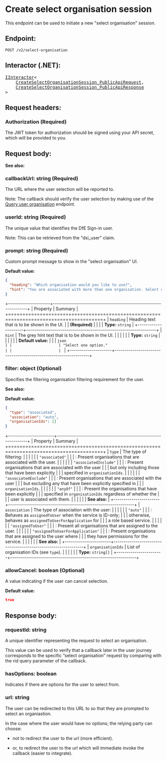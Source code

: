 # Create select organisation session

This endpoint can be used to initiate a new "select organisation" session.


## Endpoint:

```
POST /v2/select-organisation
```


## Interactor (.NET):

<pre class="dotnet-type-summary"><div><a href="xref:Dfe.SignIn.Core.Framework.IInteractor`2">IInteractor</a>&lt;
    <a href="xref:Dfe.SignIn.PublicApi.Client.SelectOrganisation.CreateSelectOrganisationSession_PublicApiRequest">CreateSelectOrganisationSession_PublicApiRequest</a>,
    <a href="xref:Dfe.SignIn.PublicApi.Client.SelectOrganisation.CreateSelectOrganisationSession_PublicApiResponse">CreateSelectOrganisationSession_PublicApiResponse</a>
&gt;</div></pre>


## Request headers:

### Authorization (Required)

The JWT token for authorization should be signed using your API secret, which will be provided to you.


## Request body:

**See also:** [](xref:Dfe.SignIn.PublicApi.Client.SelectOrganisation.CreateSelectOrganisationSession_PublicApiRequestBody)

### callbackUrl: string (Required)

The URL where the user selection will be reported to.

Note: The callback should verify the user selection by making use of the [Query user organisation](../users/query-user-organisation.md) endpoint.

### userId: string (Required)

The unique value that identifies the DfE Sign-in user.

Note: This can be retrieved from the "dsi_user" claim.

### prompt: string (Required)

Custom prompt message to show in the "select organisation" UI.

**Default value:**
```json
{
  "heading": "Which organisation would you like to use?",
  "hint": "You are associated with more than one organisation. Select one option."
}
```

+---------------------+-----------------------------------------------------------------+
| Property            | Summary                                                         |
+=====================+=================================================================+
| `heading`           | Heading text that is to be shown in the UI.                     |
| **(Required)**      |                                                                 |
|                     | **Type:** `string`                                              |
+---------------------+-----------------------------------------------------------------+
| `hint`              | The grey hint text that is to be shown in the UI.               |
|                     |                                                                 |
|                     | **Type:** `string`                                              |
|                     |                                                                 |
|                     | **Default value:**                                              |
|                     | ```json                                                         |
|                     | "Select one option."                                            |
|                     | ```                                                             |
+---------------------+-----------------------------------------------------------------+

### filter: object (Optional)

Specifies the filtering organisation filtering requirement for the user.

**See also:** [](xref:Dfe.SignIn.Core.ExternalModels.SelectOrganisation.OrganisationFilter)

**Default value:**
```json
{
  "type": "associated",
  "association": "auto",
  "organisationIds": []
}
```

+-----------------------+---------------------------------------------------------------+
| Property              | Summary                                                       |
+=======================+===============================================================+
| `type`                | The type of filtering:                                        |
|                       |                                                               |
|                       | `"associated"`                                                |
|                       | :   Present organisations that are associated with the user.  |
|                       |                                                               |
|                       | `"associatedInclude"`                                         |
|                       | :   Present organisations that are associated with the user   |
|                       |     but only including those that have been explicitly        |
|                       |     specified in `organisationIds`.                           |
|                       |                                                               |
|                       | `"associatedExclude"`                                         |
|                       | :   Present organisations that are associated with the user   |
|                       |     but excluding any that have been explicitly specified in  |
|                       |     `organisationIds`.                                        |
|                       |                                                               |
|                       | `"anyOf"`                                                     |
|                       | :   Present the organisations that have been explicitly       |
|                       |     specified in `organisationIds` regardless of whether the  |
|                       |     user is associated with them.                             |
|                       |                                                               |
|                       | **See also:** [](xref:Dfe.SignIn.Core.ExternalModels.SelectOrganisation.OrganisationFilterType) |
+-----------------------+---------------------------------------------------------------+
| `association`         | The type of association with the user:                        |
|                       |                                                               |
|                       | `"auto"`                                                      |
|                       | :   Behaves as `assignedToUser` when the service is ID-only;  |
|                       |     otherwise, behaves as `assignedToUserForApplication` for  |
|                       |     a role based service.                                     |
|                       |                                                               |
|                       | `"assignedToUser"`                                            |
|                       | :   Present all organisations that are assigned to the user.  |
|                       |                                                               |
|                       | `"assignedToUserForApplication"`                              |
|                       | :   Present organisations that are assigned to the user where |
|                       |     they have permissions for the service.                    |
|                       |                                                               |
|                       | **See also:** [](xref:Dfe.SignIn.Core.ExternalModels.SelectOrganisation.OrganisationFilterAssociation) |
+-----------------------+---------------------------------------------------------------+
| `organisationIds`     | List of organisation IDs (see `type`).                        |
|                       |                                                               |
|                       | **Type:** `string[]`                                          |
+-----------------------+---------------------------------------------------------------+

### allowCancel: boolean (Optional)

A value indicating if the user can cancel selection.

**Default value:**
```json
true
```


## Response body:

### requestId: string

A unique identifier representing the request to select an organisation.

This value can be used to verify that a callback later in the user journey corresponds to the specific “select organisation” request by comparing with the rid query parameter of the callback.

### hasOptions: boolean

Indicates if there are options for the user to select from.

### url: string

The user can be redirected to this URL to so that they are prompted to select an organiastion.

In the case where the user would have no options; the relying party can choose:

  - not to redirect the user to the url (more efficient).

  - or, to redirect the user to the url which will immediate invoke the callback (easier to integrate).
